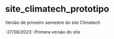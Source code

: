 # site_climatech_prototipo
Versão de primeiro semestre do site Climatech

-27/08/2023-
Primera versão do site
